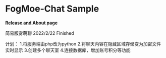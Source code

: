 # FogMoe-Chat Sample
**[Release and About page](https://github.com/FogMoe/FogMoeChat-Release)**


 简易版雾萌聊
 2022/2/22 Finished 
 
 
 计划：
 1.将服务端由php改为python
 2.将聊天内容在隐藏区域存储变为加密文件实时显示
 3.创建多个聊天室
 4.连接数据库，增加账号积分等功能
